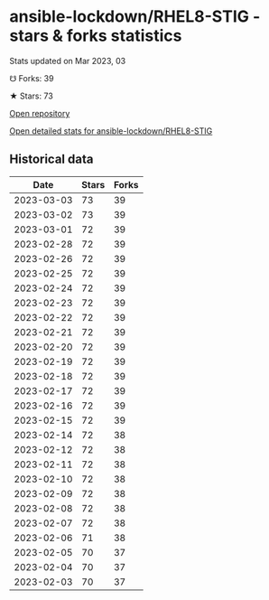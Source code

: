 # ansible-lockdown/RHEL8-STIG - stars & forks statistics

Stats updated on Mar 2023, 03

☋ Forks: 39

★ Stars: 73

[Open repository](https://github.com/ansible-lockdown/RHEL8-STIG)

[Open detailed stats for ansible-lockdown/RHEL8-STIG](https://reviewgithub.com/rep/ansible-lockdown/RHEL8-STIG)

## Historical data
| Date | Stars | Forks |
|------|-------|-------|
| 2023-03-03 | 73 | 39 | 
| 2023-03-02 | 73 | 39 | 
| 2023-03-01 | 72 | 39 | 
| 2023-02-28 | 72 | 39 | 
| 2023-02-26 | 72 | 39 | 
| 2023-02-25 | 72 | 39 | 
| 2023-02-24 | 72 | 39 | 
| 2023-02-23 | 72 | 39 | 
| 2023-02-22 | 72 | 39 | 
| 2023-02-21 | 72 | 39 | 
| 2023-02-20 | 72 | 39 | 
| 2023-02-19 | 72 | 39 | 
| 2023-02-18 | 72 | 39 | 
| 2023-02-17 | 72 | 39 | 
| 2023-02-16 | 72 | 39 | 
| 2023-02-15 | 72 | 39 | 
| 2023-02-14 | 72 | 38 | 
| 2023-02-12 | 72 | 38 | 
| 2023-02-11 | 72 | 38 | 
| 2023-02-10 | 72 | 38 | 
| 2023-02-09 | 72 | 38 | 
| 2023-02-08 | 72 | 38 | 
| 2023-02-07 | 72 | 38 | 
| 2023-02-06 | 71 | 38 | 
| 2023-02-05 | 70 | 37 | 
| 2023-02-04 | 70 | 37 | 
| 2023-02-03 | 70 | 37 | 

